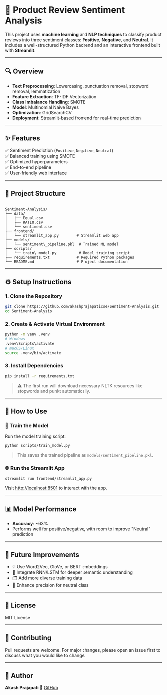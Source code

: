 # 📝 Product Review Sentiment Analysis

This project uses **machine learning** and **NLP techniques** to classify product reviews into three sentiment classes: **Positive**, **Negative**, and **Neutral**. It includes a well-structured Python backend and an interactive frontend built with **Streamlit**.

---

## 🔍 Overview

- **Text Preprocessing**: Lowercasing, punctuation removal, stopword removal, lemmatization
- **Feature Extraction**: TF-IDF Vectorization
- **Class Imbalance Handling**: SMOTE
- **Model**: Multinomial Naive Bayes
- **Optimization**: GridSearchCV
- **Deployment**: Streamlit-based frontend for real-time prediction

---

## ✨ Features

✅ Sentiment Prediction (`Positive`, `Negative`, `Neutral`)  
✅ Balanced training using SMOTE  
✅ Optimized hyperparameters  
✅ End-to-end pipeline  
✅ User-friendly web interface

---

## 📁 Project Structure

```

Sentiment-Analysis/
├── data/
│   ├── Equal.csv
│   ├── RATIO.csv
│   └── sentiment.csv
├── frontend/
│   └── streamlit_app.py        # Streamlit web app
├── models/
│   └── sentiment\_pipeline.pkl  # Trained ML model
├── scripts/
│   └── train\_model.py          # Model training script
├── requirements.txt            # Required Python packages
└── README.md                   # Project documentation

````

---

## ⚙️ Setup Instructions

### 1. Clone the Repository

```bash
git clone https://github.com/akashprajapaticse/Sentiment-Analysis.git
cd Sentiment-Analysis
````

### 2. Create & Activate Virtual Environment

```bash
python -m venv .venv
# Windows
.venv\Scripts\activate
# macOS/Linux
source .venv/bin/activate
```

### 3. Install Dependencies

```bash
pip install -r requirements.txt
```

> ⚠️ The first run will download necessary NLTK resources like stopwords and punkt automatically.

---

## 🏃 How to Use

### 🔧 Train the Model

Run the model training script:

```bash
python scripts/train_model.py
```

> This saves the trained pipeline as `models/sentiment_pipeline.pkl`.

### 🌐 Run the Streamlit App

```bash
streamlit run frontend/streamlit_app.py
```

Visit [http://localhost:8501](http://localhost:8501) to interact with the app.

---

## 📊 Model Performance

* **Accuracy**: \~63%
* Performs well for positive/negative, with room to improve "Neutral" prediction

---

## 🌱 Future Improvements

* 💡 Use Word2Vec, GloVe, or BERT embeddings
* 🧠 Integrate RNN/LSTM for deeper semantic understanding
* 🗂️ Add more diverse training data
* 🎯 Enhance precision for neutral class

---

## 📜 License

MIT License

---

## 🙌 Contributing

Pull requests are welcome. For major changes, please open an issue first to discuss what you would like to change.

---

## 👤 Author

**Akash Prajapati**
🔗 [GitHub](https://github.com/akashprajapaticse)

```